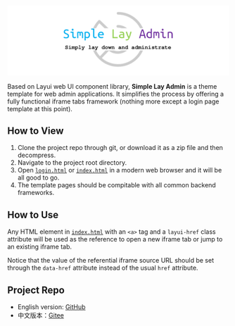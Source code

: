 ![](./admin/logo.png)

Based on Layui web UI component library, **Simple Lay Admin** is a theme template for web admin applications.
It simplifies the process by offering a fully functional iframe tabs framework (nothing more except a login page template at this point).

## How to View

1. Clone the project repo through git, or download it as a zip file and then decompress.
2. Navigate to the project root directory.
3. Open [`login.html`](login.html) or [`index.html`](index.html) in a modern web browser and it will be all good to go.
4. The template pages should be compitable with all common backend frameworks.

## How to Use

Any HTML element in [`index.html`](index.html) with an `<a>` tag and a `layui-href` class attribute will be used as the reference to open a new iframe tab or jump to an existing iframe tab.

Notice that the value of the referential iframe source URL should be set through the `data-href` attribute instead of the usual `href` attribute.

## Project Repo

- English version: [GitHub](https://github.com/op-amp/simple-lay-admin)
- 中文版本：[Gitee](https://gitee.com/gitiber/simple-lay-admin)
